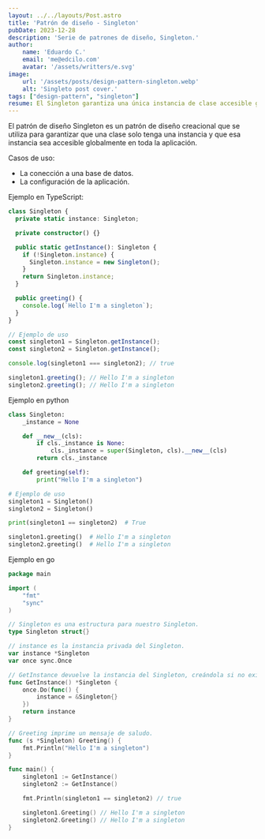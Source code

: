 ```yaml
---
layout: ../../layouts/Post.astro
title: 'Patrón de diseño - Singleton'
pubDate: 2023-12-28
description: 'Serie de patrones de diseño, Singleton.'
author:
    name: 'Eduardo C.'
    email: 'me@edcilo.com'
    avatar: '/assets/writters/e.svg'
image:
    url: '/assets/posts/design-pattern-singleton.webp'
    alt: 'Singleto post cover.'
tags: ["design-pattern", "singleton"]
resume: El Singleton garantiza una única instancia de clase accesible globalmente, útil para bases de datos y configuraciones.
---
```


El patrón de diseño Singleton es un patrón de diseño creacional que se utiliza para garantizar que una clase solo tenga una instancia y que esa instancia sea accesible globalmente en toda la aplicación.

Casos de uso:
- La conección a una base de datos.
- La configuración de la aplicación.

Ejemplo en TypeScript:
```ts
class Singleton {
  private static instance: Singleton;

  private constructor() {}

  public static getInstance(): Singleton {
    if (!Singleton.instance) {
      Singleton.instance = new Singleton();
    }
    return Singleton.instance;
  }

  public greeting() {
    console.log(`Hello I'm a singleton`);
  }
}

// Ejemplo de uso
const singleton1 = Singleton.getInstance();
const singleton2 = Singleton.getInstance();

console.log(singleton1 === singleton2); // true

singleton1.greeting(); // Hello I'm a singleton
singleton2.greeting(); // Hello I'm a singleton
```

Ejemplo en python
```py
class Singleton:
    _instance = None

    def __new__(cls):
        if cls._instance is None:
            cls._instance = super(Singleton, cls).__new__(cls)
        return cls._instance

    def greeting(self):
        print("Hello I'm a singleton")

# Ejemplo de uso
singleton1 = Singleton()
singleton2 = Singleton()

print(singleton1 == singleton2)  # True

singleton1.greeting()  # Hello I'm a singleton
singleton2.greeting()  # Hello I'm a singleton
```

Ejemplo en go
```go
package main

import (
    "fmt"
    "sync"
)

// Singleton es una estructura para nuestro Singleton.
type Singleton struct{}

// instance es la instancia privada del Singleton.
var instance *Singleton
var once sync.Once

// GetInstance devuelve la instancia del Singleton, creándola si no existe.
func GetInstance() *Singleton {
    once.Do(func() {
        instance = &Singleton{}
    })
    return instance
}

// Greeting imprime un mensaje de saludo.
func (s *Singleton) Greeting() {
    fmt.Println("Hello I'm a singleton")
}

func main() {
    singleton1 := GetInstance()
    singleton2 := GetInstance()

    fmt.Println(singleton1 == singleton2) // true

    singleton1.Greeting() // Hello I'm a singleton
    singleton2.Greeting() // Hello I'm a singleton
}
```